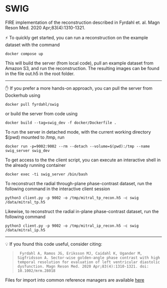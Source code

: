 # SWIG

FIRE implementation of the reconstruction described in Fyrdahl et. al. Magn Reson Med. 2020 Apr;83(4):1310-1321.

:zap: To quickly get started, you can run a reconstruction on the example dataset with the command
```
docker compose up
```
This will build the server (from local code), pull an example dataset from Amazon S3, and run the reconstruction. The resulting images can be found in the file out.h5 in the root folder.

---

:hand: If you prefer a more hands-on approach, you can pull the server from Dockerhub using
```
docker pull fyrdahl/swig
````
or build the server from code using
```
docker build --tag=swig_dev -f docker/Dockerfile .
```

To run the server in detached mode, with the current working directory $(pwd) mounted to /tmp, run
```
docker run -p=9002:9002 --rm --detach --volume=$(pwd):/tmp --name swig_server swig_dev
```

To get access to the the client script, you can execute an interactive shell in the already running container
```
docker exec -ti swig_server /bin/bash
```

To reconstruct the radial through-plane phase-contrast dataset, run the following command in the interactive client session
```
python3 client.py -p 9002 -o /tmp/mitral_tp_recon.h5 -c swig /data/mitral_tp.h5
```

Likewise, to reconstruct the radial in-plane phase-contrast dataset, run the following command
```
python3 client.py -p 9002 -o /tmp/mitral_ip_recon.h5 -c swig /data/mitral_ip.h5
```

---

:bulb: If you found this code useful, consider citing:
>``` Fyrdahl A, Ramos JG, Eriksson MJ, Caidahl K, Ugander M, Sigfridsson A. Sector-wise golden-angle phase contrast with high temporal resolution for evaluation of left ventricular diastolic dysfunction. Magn Reson Med. 2020 Apr;83(4):1310-1321. doi: 10.1002/mrm.28018```

Files for import into common reference managers are available [here](https://github.com/fyrdahl/SWIG/tree/main/ref)